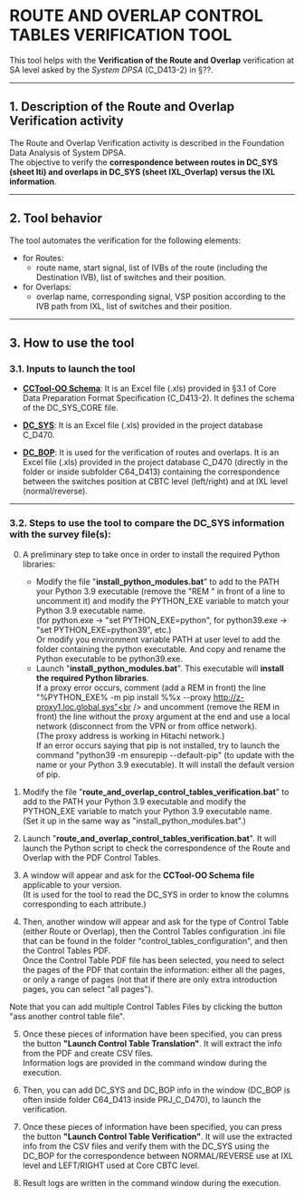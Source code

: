 # ROUTE AND OVERLAP CONTROL TABLES VERIFICATION TOOL

This tool helps with the **Verification of the Route and Overlap** verification at SA level asked by the *System DPSA* (C_D413-2) in §??.

---
## 1. Description of the Route and Overlap Verification activity
The Route and Overlap Verification activity is described in the Foundation Data Analysis of System DPSA. <br />
The objective to verify the **correspondence between routes in DC_SYS (sheet Iti) and overlaps in DC_SYS (sheet IXL_Overlap) versus the IXL information**.

---
## 2. Tool behavior
The tool automates the verification for the following elements:
- for Routes:
  - route name, start signal, list of IVBs of the route (including the Destination IVB), list of switches and their position.
- for Overlaps:
  - overlap name, corresponding signal, VSP position according to the IVB path from IXL, list of switches and their position.

---
## 3. How to use the tool

### 3.1. Inputs to launch the tool
- <ins>**CCTool-OO Schema**</ins>: It is an Excel file (.xls) provided in §3.1 of Core Data Preparation Format Specification (C_D413-2). It defines the schema of the DC_SYS_CORE file.


- <ins>**DC_SYS**</ins>: It is an Excel file (.xls) provided in the project database C_D470.


- <ins>**DC_BOP**</ins>: It is used for the verification of routes and overlaps. It is an Excel file (.xls) provided in the project database C_D470 (directly in the folder or inside subfolder C64_D413) containing the correspondence between the switches position at CBTC level (left/right) and at IXL level (normal/reverse).


---
### 3.2. Steps to use the tool to compare the DC_SYS information with the survey file(s):

0. A preliminary step to take once in order to install the required Python libraries:
   - Modify the file "**install_python_modules.bat**" to add to the PATH your Python 3.9 executable (remove the "REM " in front of a line to uncomment it) and modify the PYTHON_EXE variable to match your Python 3.9 executable name. <br />
     (for python.exe -> "set PYTHON_EXE=python", for python39.exe -> "set PYTHON_EXE=python39", etc.) <br />
     Or modify you environment variable PATH at user level to add the folder containing the python executable. And copy and rename the Python executable to be python39.exe.
   - Launch "**install_python_modules.bat**". This executable will **install the required Python libraries**. <br />
 If a proxy error occurs, comment (add a REM in front) the line<br />
   "%PYTHON_EXE% -m pip install %%x --proxy http://z-proxy1.loc.global.sys"<br />
   and uncomment (remove the REM in front) the line without the proxy argument at the end and use a local network (disconnect from the VPN or from office network).<br />
   (The proxy address is working in Hitachi network.) <br />
 If an error occurs saying that pip is not installed, try to launch the command "python39 -m ensurepip --default-pip" (to update with the name or your Python 3.9 executable). It will install the default version of pip.


1. Modify the file "**route_and_overlap_control_tables_verification.bat**" to add to the PATH your Python 3.9 executable and modify the PYTHON_EXE variable to match your Python 3.9 executable name. <br />
(Set it up in the same way as "install_python_modules.bat".)


2. Launch "**route_and_overlap_control_tables_verification.bat**". It will launch the Python script to check the correspondence of the Route and Overlap with the PDF Control Tables.


3. A window will appear and ask for the **CCTool-OO Schema file** applicable to your version. <br />
(It is used for the tool to read the DC_SYS in order to know the columns corresponding to each attribute.)


4. Then, another window will appear and ask for the type of Control Table (either Route or Overlap), then the Control Tables configuration .ini file that can be found in the folder "control_tables_configuration", and then the Control Tables PDF. <br />
Once the Control Table PDF file has been selected, you need to select the pages of the PDF that contain the information: either all the pages, or only a range of pages (not that if there are only extra introduction pages, you can select "all pages").

Note that you can add multiple Control Tables Files by clicking the button "ass another control table file".


5. Once these pieces of information have been specified, you can press the button **"Launch Control Table Translation"**. It will extract the info from the PDF and create CSV files. <br />
Information logs are provided in the command window during the execution.


6. Then, you can add DC_SYS and DC_BOP info in the window (DC_BOP is often inside folder C64_D413 inside PRJ_C_D470), to launch the verification.


7. Once these pieces of information have been specified, you can press the button **"Launch Control Table Verification"**. It will use the extracted info from the CSV files and verify them with the DC_SYS using the DC_BOP for the correspondence between NORMAL/REVERSE use at IXL level and LEFT/RIGHT used at Core CBTC level. <br />


8. Result logs are written in the command window during the execution.
